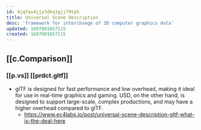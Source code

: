 ```yaml
---
id: 4jqfqv4jjy3dkq1gjj79tph
title: Universal Scene Description
desc: 'framework for interchange of 3D computer graphics data'
updated: 1697001657115
created: 1697001657115
---
```


## [[c.Comparison]]

### [[p.vs]] [[prdct.gltf]]

- glTF is designed for fast performance and low overhead, making it ideal for use in real-time graphics and gaming. USD, on the other hand, is designed to support large-scale, complex productions, and may have a higher overhead compared to glTF.
  - https://www.ec4labs.io/post/universal-scene-description-gltf-what-is-the-deal-here